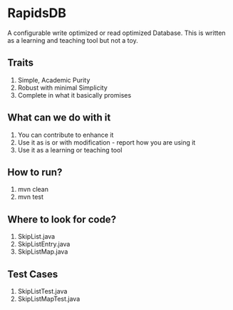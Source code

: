 # RapidsDB
A configurable write optimized or read optimized Database.
This is written as a learning and teaching tool but not a toy.
## Traits
1. Simple, Academic Purity
2. Robust with minimal Simplicity
3. Complete in what it basically promises

## What can we do with it 
1. You can contribute to enhance it
2. Use it as is or with modification - report how you are using it
3. Use it as a learning or teaching tool
## How to run?
1. mvn clean 
2. mvn test
## Where to look for code?
1. SkipList.java 
2. SkipListEntry.java
3. SkipListMap.java
## Test Cases
1. SkipListTest.java 
2. SkipListMapTest.java 


